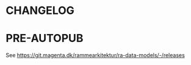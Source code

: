 <!--
SPDX-FileCopyrightText: 2021 Magenta ApS <https://magenta.dk>
SPDX-License-Identifier: MPL-2.0
-->

CHANGELOG
=========

PRE-AUTOPUB
===================
See https://git.magenta.dk/rammearkitektur/ra-data-models/-/releases